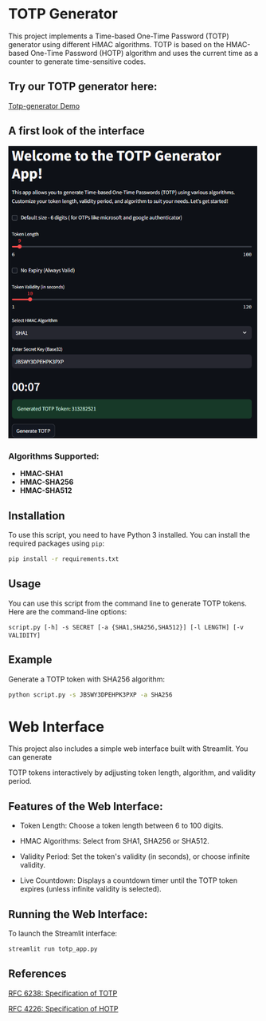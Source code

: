 # TOTP Generator
This project implements a Time-based One-Time Password (TOTP) generator using different HMAC algorithms. TOTP is based on the HMAC-based One-Time Password (HOTP) algorithm and uses the current time as a counter to generate time-sensitive codes.


## Try our TOTP generator here:
[Totp-generator Demo ](https://totp-generator.streamlit.app/)

## A first look of the interface
<img src="totp_generated.png" alt="screenshot" width="500"/>


### Algorithms Supported:

- **HMAC-SHA1**
- **HMAC-SHA256**
- **HMAC-SHA512**

## Installation

To use this script, you need to have Python 3 installed. You can install the required packages using `pip`:

```sh
pip install -r requirements.txt
```

## Usage

You can use this script from the command line to generate TOTP tokens. Here are the command-line options:

```
script.py [-h] -s SECRET [-a {SHA1,SHA256,SHA512}] [-l LENGTH] [-v VALIDITY]
```

## Example
Generate a TOTP token with SHA256 algorithm:

```sh
python script.py -s JBSWY3DPEHPK3PXP -a SHA256
```


# Web Interface
This project also includes a simple web interface built with Streamlit. You can generate 

TOTP tokens interactively by adjjusting token length, algorithm, and validity period.

## Features of the Web Interface:
- Token Length: Choose a token length between 6 to 100 digits.

- HMAC Algorithms: Select from SHA1, SHA256 or SHA512.

- Validity Period: Set the token's validity (in seconds), or choose infinite validity.

- Live Countdown: Displays a countdown timer until the TOTP token expires (unless infinite validity is selected).

## Running the Web Interface:
To launch the Streamlit interface:
```sh
streamlit run totp_app.py
```

## References
[RFC 6238: Specification of TOTP ](https://datatracker.ietf.org/doc/html/rfc6238)

[RFC 4226: Specification of HOTP](https://datatracker.ietf.org/doc/html/rfc4226)